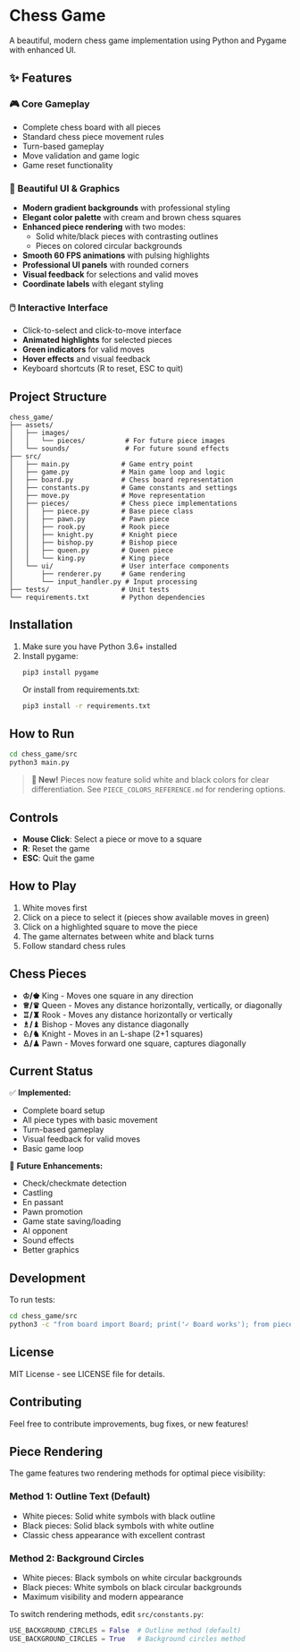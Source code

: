 # Chess Game

A beautiful, modern chess game implementation using Python and Pygame with enhanced UI.

## ✨ Features

### 🎮 Core Gameplay
- Complete chess board with all pieces
- Standard chess piece movement rules
- Turn-based gameplay
- Move validation and game logic
- Game reset functionality

### 🎨 Beautiful UI & Graphics
- **Modern gradient backgrounds** with professional styling
- **Elegant color palette** with cream and brown chess squares
- **Enhanced piece rendering** with two modes:
  - Solid white/black pieces with contrasting outlines
  - Pieces on colored circular backgrounds
- **Smooth 60 FPS animations** with pulsing highlights
- **Professional UI panels** with rounded corners
- **Visual feedback** for selections and valid moves
- **Coordinate labels** with elegant styling

### 🖱️ Interactive Interface
- Click-to-select and click-to-move interface
- **Animated highlights** for selected pieces
- **Green indicators** for valid moves
- **Hover effects** and visual feedback
- Keyboard shortcuts (R to reset, ESC to quit)

## Project Structure

```
chess_game/
├── assets/
│   ├── images/
│   │   └── pieces/          # For future piece images
│   └── sounds/              # For future sound effects
├── src/
│   ├── main.py             # Game entry point
│   ├── game.py             # Main game loop and logic
│   ├── board.py            # Chess board representation
│   ├── constants.py        # Game constants and settings
│   ├── move.py             # Move representation
│   ├── pieces/             # Chess piece implementations
│   │   ├── piece.py        # Base piece class
│   │   ├── pawn.py         # Pawn piece
│   │   ├── rook.py         # Rook piece
│   │   ├── knight.py       # Knight piece
│   │   ├── bishop.py       # Bishop piece
│   │   ├── queen.py        # Queen piece
│   │   └── king.py         # King piece
│   └── ui/                 # User interface components
│       ├── renderer.py     # Game rendering
│       └── input_handler.py # Input processing
├── tests/                  # Unit tests
└── requirements.txt        # Python dependencies
```

## Installation

1. Make sure you have Python 3.6+ installed
2. Install pygame:
   ```bash
   pip3 install pygame
   ```
   Or install from requirements.txt:
   ```bash
   pip3 install -r requirements.txt
   ```

## How to Run

```bash
cd chess_game/src
python3 main.py
```

> **🎨 New!** Pieces now feature solid white and black colors for clear differentiation. See `PIECE_COLORS_REFERENCE.md` for rendering options.

## Controls

- **Mouse Click**: Select a piece or move to a square
- **R**: Reset the game
- **ESC**: Quit the game

## How to Play

1. White moves first
2. Click on a piece to select it (pieces show available moves in green)
3. Click on a highlighted square to move the piece
4. The game alternates between white and black turns
5. Follow standard chess rules

## Chess Pieces

- **♔/♚** King - Moves one square in any direction
- **♕/♛** Queen - Moves any distance horizontally, vertically, or diagonally
- **♖/♜** Rook - Moves any distance horizontally or vertically
- **♗/♝** Bishop - Moves any distance diagonally
- **♘/♞** Knight - Moves in an L-shape (2+1 squares)
- **♙/♟** Pawn - Moves forward one square, captures diagonally

## Current Status

✅ **Implemented:**
- Complete board setup
- All piece types with basic movement
- Turn-based gameplay
- Visual feedback for valid moves
- Basic game loop

🚧 **Future Enhancements:**
- Check/checkmate detection
- Castling
- En passant
- Pawn promotion
- Game state saving/loading
- AI opponent
- Sound effects
- Better graphics

## Development

To run tests:
```bash
cd chess_game/src
python3 -c "from board import Board; print('✓ Board works'); from pieces import *; print('✓ Pieces work')"
```

## License

MIT License - see LICENSE file for details.

## Contributing

Feel free to contribute improvements, bug fixes, or new features!

## Piece Rendering

The game features two rendering methods for optimal piece visibility:

### Method 1: Outline Text (Default)
- White pieces: Solid white symbols with black outline
- Black pieces: Solid black symbols with white outline
- Classic chess appearance with excellent contrast

### Method 2: Background Circles
- White pieces: Black symbols on white circular backgrounds
- Black pieces: White symbols on black circular backgrounds
- Maximum visibility and modern appearance

To switch rendering methods, edit `src/constants.py`:
```python
USE_BACKGROUND_CIRCLES = False  # Outline method (default)
USE_BACKGROUND_CIRCLES = True   # Background circles method
```
